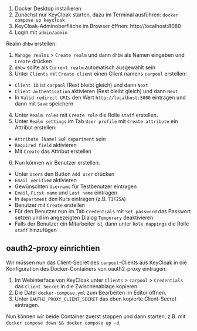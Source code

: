 1. Docker Desktop installieren
2. Zunächst nur KeyCloak starten, dazu im Terminal ausführen: `docker compose up keycloak`
3. KeyCloak-Adminoberfläche im Browser öffnen: http://localhost:8080
4. Login mit `admin/admin`


Realm `dhbw` erstellen:
1. `Manage realms` > `Create realm` und dann `dhbw` als Namen eingeben und `Create` drücken
2. `dhbw` sollte als `Current realm` automatisch ausgewählt sein
3. Unter `Clients` mit `Create client` einen Client namens `carpool` erstellen:
  - `Client ID` ist `carpool` (Rest bleibt gleich) und dann `Next`
  - `Client authentication` aktivieren (Rest bleibt gleich) und dann `Next`
  - In `Valid redirect URIs` den Wert `http://localhost:5000` eintragen und dann mit `Save` speichern
4. Unter `Realm roles` mit `Create role` die Rolle `staff` erstellen.
5. Unter `Realm settings` im Tab `User profile` mit `Create attribute` ein Attribut erstellen:
  - `Attribute [Name]` soll `department` sein
  - `Required field` aktivieren
  - Mit `Create` das Attribut erstellen   
6. Nun können wir Benutzer erstellen:
  - Unter `Users` den Button `Add user` drücken
  - `Email verified` aktivieren
  - Gewünschten `Username` für Testbenutzer eintragen
  - `Email`, `First name` und `Last name` eintragen
  - In `department` den Kurs eintragen (z.B. `TIF25A`)
  - Benutzer mit `Create` erstellen
  - Für den Benutzer nun im Tab `Credentials` mit `Set password` das Passwort setzen und im angezeigten Dialog `Temporary` deaktivieren
  - Falls der Benutzer ein Mitarbeiter ist, dann unter `Role mappings` die Rolle `staff` hinzufügen

## oauth2-proxy einrichtien

Wir müssen nun das Client-Secret des `carpool`-Clients aus KeyCloak in die Konfiguration des Docker-Containers von oauth2-proxy eintragen:

1. Im Webinterface von KeyCloak unter `Clients` > `carpool` > `Credentials` das `Client Secret` in die Zwischenablage kopieren
2. Die Datei `docker-compose.yml` zum Bearbeiten im Editor öffnen.
3. Unter `OAUTH2_PROXY_CLIENT_SECRET` das eben kopierte Client-Secret eintragen.

Nun können wir beide Container zuerst stoppen und dann starten, z.B. mit `docker compose down && docker compose up -d`. 


